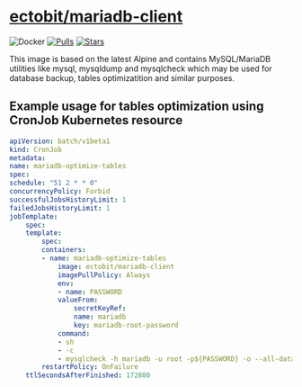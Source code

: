 # [ectobit/mariadb-client](https://hub.docker.com/repository/docker/ectobit/mariadb-client)

![Docker](https://github.com/ectobit/container-images/workflows/mariadb-client/badge.svg)
[![Pulls](https://img.shields.io/docker/pulls/ectobit/mariadb-client)](https://hub.docker.com/r/ectobit/mariadb-client)
[![Stars](https://img.shields.io/docker/stars/ectobit/mariadb-client)](https://hub.docker.com/r/ectobit/mariadb-client)

This image is based on the latest Alpine and contains MySQL/MariaDB utilities like mysql, mysqldump and mysqlcheck which may be used for database backup, tables optimizatition and similar purposes.

## Example usage for tables optimization using CronJob Kubernetes resource

```yaml
apiVersion: batch/v1beta1
kind: CronJob
metadata:
name: mariadb-optimize-tables
spec:
schedule: "51 2 * * 0"
concurrencyPolicy: Forbid
successfulJobsHistoryLimit: 1
failedJobsHistoryLimit: 1
jobTemplate:
    spec:
    template:
        spec:
        containers:
        - name: mariadb-optimize-tables
            image: ectobit/mariadb-client
            imagePullPolicy: Always
            env:
            - name: PASSWORD
            valueFrom:
                secretKeyRef:
                name: mariadb
                key: mariadb-root-password
            command:
            - sh
            - -c
            - mysqlcheck -h mariadb -u root -p${PASSWORD} -o --all-databases
        restartPolicy: OnFailure
    ttlSecondsAfterFinished: 172800
```
